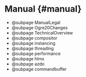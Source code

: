 # Manual {#manual}

- @subpage ManualLegal
- @subpage Ogre20Changes
- @subpage TechnicalOverview
- @subpage compositor
- @subpage instancing
- @subpage threading
- @subpage performance
- @subpage hlms
- @subpage azdo
- @subpage commandbuffer
